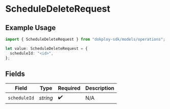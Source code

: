 # ScheduleDeleteRequest

## Example Usage

```typescript
import { ScheduleDeleteRequest } from "dokploy-sdk/models/operations";

let value: ScheduleDeleteRequest = {
  scheduleId: "<id>",
};
```

## Fields

| Field              | Type               | Required           | Description        |
| ------------------ | ------------------ | ------------------ | ------------------ |
| `scheduleId`       | *string*           | :heavy_check_mark: | N/A                |